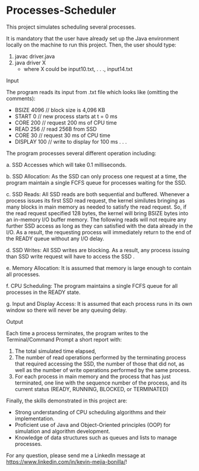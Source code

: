 # Processes-Scheduler
This project simulates scheduling several processes.

It is mandatory that the user have already set up the Java environment locally on the machine to run this project. Then, the user should type:
1. javac driver.java
2. java driver X
   * where X could be input10.txt, . . ., input14.txt

Input

The program reads its input from .txt file which looks like (omitting the comments):
* BSIZE 4096  //  block size is 4,096 KB
* START    0  //  new process starts at t = 0 ms 
* CORE   200  // request 200 ms of CPU time
* READ   256  // read 256B from SSD 
* CORE   30   // request 30 ms of CPU time 
* DISPLAY 100 // write to display for 100 ms
. . .


The program processes several different operation including:

a. SSD Accesses which will take 0.1 milliseconds.

b. SSD Allocation: As the SSD can only process one request at  a  time, the program maintain a  single FCFS queue for processes waiting for the SSD.

c. SSD  Reads:  All  SSD  reads  are both  sequential  and buffered.  Whenever  a  process  issues  its  first  SSD  read request, the  kernel similutes bringing as many blocks in main 
memory as needed to satisfy the read request. So, if the read request  specified  128  bytes,  the  kernel  will  bring  BSIZE bytes into an in-memory I/O buffer memory.  The following reads will not require any further SSD access as long as they can satisfied with the data already in the I/O. As a result, the requesting process will immediately return to the end of the READY queue without any I/O delay.

d. SSD  Writes:  All  SSD  writes are blocking.  As  a  result, any  process  issuing  than  SSD  write  request  will  have  to access the SSD .

e. Memory Allocation: It is assumed that memory is large enough to contain all processes. 

f. CPU  Scheduling:  The program  maintains  a  single FCFS queue for all processes in the READY state.

g. Input and Display Access: It is assumed that each process runs in its own window so there will never be any queuing delay.


Output

Each time a process terminates, the program writes to the Terminal/Command Prompt a short report with:
1. The total simulated time elapsed, 
2. The  number  of  read  operations  performed  by  the terminating process that required accessing the SSD, the number of those that did not, as well as the number of write operations performed by the same process. 
3. For each process in main memory and the process that has just terminated, one line with the sequence number of the process, and its current status (READY, RUNNING, BLOCKED, or TERMINATED)

Finally, the skills demonstrated in this project are:
* Strong understanding of CPU scheduling algorithms and their implementation.
* Proficient use of Java and Object-Oriented principles (OOP) for simulation and algorithm development.
* Knowledge of data structures such as queues and lists to manage processes.

For any question, please send me a LinkedIn message at https://www.linkedin.com/in/kevin-mejia-bonilla/!


